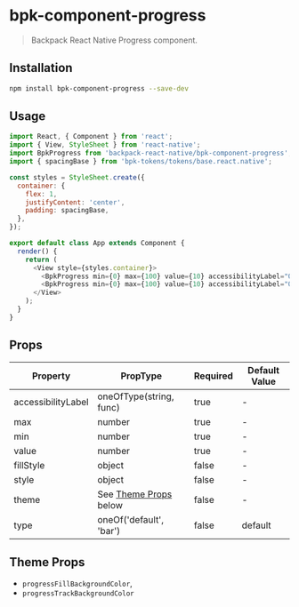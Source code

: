 # bpk-component-progress

> Backpack React Native Progress component.

## Installation

```sh
npm install bpk-component-progress --save-dev
```

## Usage

```js
import React, { Component } from 'react';
import { View, StyleSheet } from 'react-native';
import BpkProgress from 'backpack-react-native/bpk-component-progress';
import { spacingBase } from 'bpk-tokens/tokens/base.react.native';

const styles = StyleSheet.create({
  container: {
    flex: 1,
    justifyContent: 'center',
    padding: spacingBase,
  },
});

export default class App extends Component {
  render() {
    return (
      <View style={styles.container}>
        <BpkProgress min={0} max={100} value={10} accessibilityLabel="0 of 100" />
        <BpkProgress min={0} max={100} value={10} accessibilityLabel="0 of 100" type="Bar" />
      </View>
    );
  }
}
```

## Props

| Property           | PropType                              | Required | Default Value |
| ------------------ | ------------------------------------- | -------- | ------------- |
| accessibilityLabel | oneOfType(string, func)               | true     | -             |
| max                | number                                | true     | -             |
| min                | number                                | true     | -             |
| value              | number                                | true     | -             |
| fillStyle          | object                                | false    | -             |
| style              | object                                | false    | -             |
| theme              | See [Theme Props](#theme-props) below | false    | -             |
| type               | oneOf('default', 'bar')               | false    | default       |


## Theme Props

* `progressFillBackgroundColor`,
* `progressTrackBackgroundColor`
